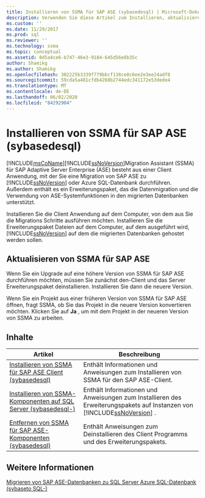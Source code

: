 ```yaml
---
title: Installieren von SSMA für SAP ASE (sybasedesql) | Microsoft-Dokumentation
description: Verwenden Sie diese Artikel zum Installieren, aktualisieren und Deinstallieren von SQL Server Migration Assistant für SAP ASE, darunter eine Client Anwendung und ein Erweiterungspaket.
ms.custom: ''
ms.date: 11/29/2017
ms.prod: sql
ms.reviewer: ''
ms.technology: ssma
ms.topic: conceptual
ms.assetid: 8d5a4ce6-b747-46e3-9184-645d56e8b35c
author: Shamikg
ms.author: Shamikg
ms.openlocfilehash: 302225b3339f779bbcf138ce0c6ee2e3ee24adf8
ms.sourcegitcommit: 59cda5a481cfdb4268b2744edc341172e53dede4
ms.translationtype: MT
ms.contentlocale: de-DE
ms.lasthandoff: 06/02/2020
ms.locfileid: "84292904"
---
```

# <a name="installing-ssma-for-sap-ase-sybasetosql"></a>Installieren von SSMA für SAP ASE (sybasedesql)
[!INCLUDE[msCoName](../../includes/msconame_md.md)][!INCLUDE[ssNoVersion](../../includes/ssnoversion-md.md)]Migration Assistant (SSMA) für SAP Adaptive Server Enterprise (ASE) besteht aus einer Client Anwendung, mit der Sie eine Migration von SAP ASE zu [!INCLUDE[ssNoVersion](../../includes/ssnoversion-md.md)] oder Azure SQL-Datenbank durchführen. Außerdem enthält es ein Erweiterungspaket, das die Datenmigration und die Verwendung von ASE-Systemfunktionen in den migrierten Datenbanken unterstützt.  
  
Installieren Sie die Client Anwendung auf dem Computer, von dem aus Sie die Migrations Schritte ausführen möchten. Installieren Sie die Erweiterungspaket Dateien auf dem Computer, auf dem ausgeführt wird, [!INCLUDE[ssNoVersion](../../includes/ssnoversion-md.md)] auf dem die migrierten Datenbanken gehostet werden sollen.  
  
## <a name="upgrading-ssma-for-sap-ase"></a>Aktualisieren von SSMA für SAP ASE  
Wenn Sie ein Upgrade auf eine höhere Version von SSMA für SAP ASE durchführen möchten, müssen Sie zunächst den-Client und das Server Erweiterungspaket deinstallieren. Installieren Sie dann die neuere Version.  
  
Wenn Sie ein Projekt aus einer früheren Version von SSMA für SAP ASE öffnen, fragt SSMA, ob Sie das Projekt in die neuere Version konvertieren möchten. Klicken Sie auf **Ja** , um mit dem Projekt in der neueren Version von SSMA zu arbeiten.  
  
## <a name="contents"></a>Inhalte  
  
|Artikel|Beschreibung|  
|---------|---------------|  
|[Installieren von SSMA für SAP ASE Client &#40;sybasedesql&#41;](../../ssma/sybase/installing-ssma-for-sybase-client-sybasetosql.md)|Enthält Informationen und Anweisungen zum Installieren von SSMA für den SAP ASE-Client.|  
|[Installieren von SSMA-Komponenten auf SQL Server &#40;sybasedesql-&#41;](../../ssma/sybase/installing-ssma-components-on-sql-server-sybasetosql.md)|Enthält Informationen und Anweisungen zum Installieren des Erweiterungspakets auf Instanzen von [!INCLUDE[ssNoVersion](../../includes/ssnoversion-md.md)] .|  
|[Entfernen von SSMA für SAP ASE-Komponenten &#40;sybasedesql&#41;](../../ssma/sybase/removing-ssma-for-sybase-components-sybasetosql.md)|Enthält Anweisungen zum Deinstallieren des Client Programms und des Erweiterungspakets.|  
  
## <a name="see-also"></a>Weitere Informationen  
[Migrieren von SAP ASE-Datenbanken zu SQL Server Azure SQL-Datenbank &#40;sybaseto SQL-&#41;](../../ssma/sybase/migrating-sybase-ase-databases-to-sql-server-azure-sql-db-sybasetosql.md)  
